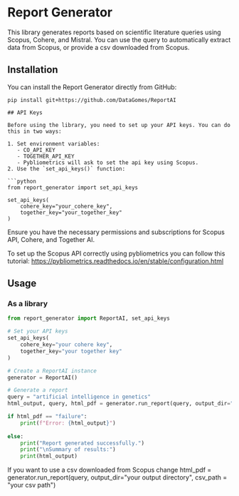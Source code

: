 # Report Generator

This library generates reports based on scientific literature queries using Scopus, Cohere, and Mistral. You can use the query to automatically extract data from Scopus, or provide a csv downloaded from Scopus.

## Installation

You can install the Report Generator directly from GitHub:

```
pip install git+https://github.com/DataGomes/ReportAI

## API Keys

Before using the library, you need to set up your API keys. You can do this in two ways:

1. Set environment variables:
   - CO_API_KEY
   - TOGETHER_API_KEY
   - Pybliometrics will ask to set the api key using Scopus.
2. Use the `set_api_keys()` function:

```python
from report_generator import set_api_keys

set_api_keys(
    cohere_key="your_cohere_key",
    together_key="your_together_key"
)
```

Ensure you have the necessary permissions and subscriptions for Scopus API, Cohere, and Together AI.

To set up the Scopus API correctly using pybliometrics you can follow this tutorial: https://pybliometrics.readthedocs.io/en/stable/configuration.html

## Usage

### As a library

```python
from report_generator import ReportAI, set_api_keys

# Set your API keys
set_api_keys(
    cohere_key="your cohere key",
    together_key="your together key"
)

# Create a ReportAI instance
generator = ReportAI()

# Generate a report
query = "artificial intelligence in genetics"
html_output, query, html_pdf = generator.run_report(query, output_dir="your output directory")

if html_pdf == "failure":
    print(f"Error: {html_output}")
    
else:
    print("Report generated successfully.")
    print("\nSummary of results:")
    print(html_output)
```
If you want to use a csv downloaded from Scopus change html_pdf = generator.run_report(query, output_dir="your output directory", csv_path = "your csv path")
